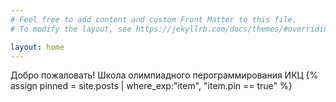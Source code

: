 ```yaml
---
# Feel free to add content and custom Front Matter to this file.
# To modify the layout, see https://jekyllrb.com/docs/themes/#overriding-theme-defaults

layout: home
---
```

Добро пожаловать! Школа олимпиадного перограммирования ИКЦ
{% assign pinned = site.posts | where_exp:"item", "item.pin == true" %}


